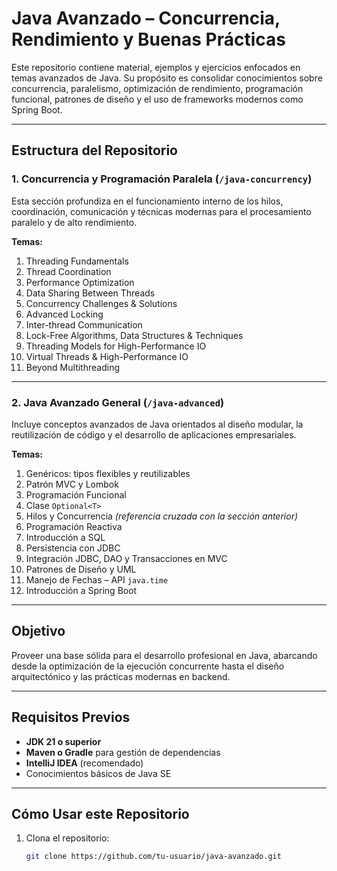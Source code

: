 # Java Avanzado – Concurrencia, Rendimiento y Buenas Prácticas

Este repositorio contiene material, ejemplos y ejercicios enfocados en temas avanzados de Java. Su propósito es consolidar conocimientos sobre concurrencia, paralelismo, optimización de rendimiento, programación funcional, patrones de diseño y el uso de frameworks modernos como Spring Boot.

---

## Estructura del Repositorio

### 1. Concurrencia y Programación Paralela (`/java-concurrency`)
Esta sección profundiza en el funcionamiento interno de los hilos, coordinación, comunicación y técnicas modernas para el procesamiento paralelo y de alto rendimiento.

**Temas:**
1. Threading Fundamentals  
2. Thread Coordination  
3. Performance Optimization  
4. Data Sharing Between Threads  
5. Concurrency Challenges & Solutions  
6. Advanced Locking  
7. Inter-thread Communication  
8. Lock-Free Algorithms, Data Structures & Techniques  
9. Threading Models for High-Performance IO  
10. Virtual Threads & High-Performance IO  
11. Beyond Multithreading

---

### 2. Java Avanzado General (`/java-advanced`)
Incluye conceptos avanzados de Java orientados al diseño modular, la reutilización de código y el desarrollo de aplicaciones empresariales.

**Temas:**
1. Genéricos: tipos flexibles y reutilizables  
2. Patrón MVC y Lombok  
3. Programación Funcional  
4. Clase `Optional<T>`  
5. Hilos y Concurrencia *(referencia cruzada con la sección anterior)*  
6. Programación Reactiva  
7. Introducción a SQL  
8. Persistencia con JDBC  
9. Integración JDBC, DAO y Transacciones en MVC  
10. Patrones de Diseño y UML  
11. Manejo de Fechas – API `java.time`  
12. Introducción a Spring Boot

---

## Objetivo

Proveer una base sólida para el desarrollo profesional en Java, abarcando desde la optimización de la ejecución concurrente hasta el diseño arquitectónico y las prácticas modernas en backend.

---


## Requisitos Previos

- **JDK 21 o superior**  
- **Maven o Gradle** para gestión de dependencias  
- **IntelliJ IDEA** (recomendado)  
- Conocimientos básicos de Java SE

---

## Cómo Usar este Repositorio

1. Clona el repositorio:
   ```bash
   git clone https://github.com/tu-usuario/java-avanzado.git
